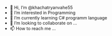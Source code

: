 - 👋 Hi, I’m @khachatryanvahe55
- 👀 I’m interested in Programming
- 🌱 I’m currently learning C# programm language
- 💞️ I’m looking to collaborate on ...
- 📫 How to reach me ...

<!---
khachatryanvahe55/khachatryanvahe55 is a ✨ special ✨ repository because its `README.md` (this file) appears on your GitHub profile.
You can click the Preview link to take a look at your changes.
--->

